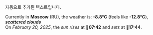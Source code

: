 
자동으로 추가된 텍스트입니다.

<!--START_SECTION:weather:moscow-->
Currently in **Moscow** (RU), the weather is: **-8.8°C** (feels like **-12.8°C**), ***scattered clouds***<br/>
On *February 20, 2025*, the *sun rises* at 🌅**07:42** and *sets* at 🌇**17:44**.
<!--END_SECTION:weather-->
